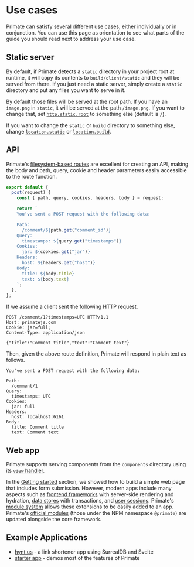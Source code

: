 # Use cases

Primate can satisfy several different use cases, either individually or in
conjunction. You can use this page as orientation to see what parts of the
guide you should read next to address your use case.

## Static server

By default, if Primate detects a `static` directory in your project root at
runtime, it will copy its contents to `build/client/static` and they will be
served from there. If you just need a static server, simply create a `static`
directory and put any files you want to serve in it.

By default those files will be served at the root path. If you have an
`image.png` in `static`, it will be served at the path `/image.png`. If you
want to change that, set [`http.static.root`][http-static-root] to something else
(default is `/`).

If you want to change the `static` or `build` directory to something else,
change [`location.static`][location-static] or
[`location.build`][location-build].

## API

Primate's [filesystem-based routes][routes] are excellent for creating an API,
making the body and path, query, cookie and header parameters easily accessible
to the route function.

```js caption=routes/comment/[comment_id].js
export default {
  post(request) {
    const { path, query, cookies, headers, body } = request;

    return `
    You've sent a POST request with the following data:

    Path:
      /comment/${path.get("comment_id")}
    Query:
      timestamps: ${query.get("timestamps")}
    Cookies:
      jar: ${cookies.get("jar")}
    Headers:
      host: ${headers.get("host")}
    Body:
      title: ${body.title}
      text: ${body.text}
    `;
  },
};
```

If we assume a client sent the following HTTP request.

```http
POST /comment/1?timestamps=UTC HTTP/1.1
Host: primatejs.com
Cookie: jar=full;
Content-Type: application/json

{"title":"Comment title","text":"Comment text"}
```

Then, given the above route definition, Primate will respond in plain text as
follows.

```text
You've sent a POST request with the following data:

Path:
  /comment/1
Query:
  timestamps: UTC
Cookies:
  jar: full
Headers:
  host: localhost:6161
Body:
  title: Comment title
  text: Comment text
```

## Web app

Primate supports serving components from the `components` directory using its
[`view` handler][view-handler].

In the [Getting started][quick-start] section, we showed how to build a simple
web page that includes form submission. However, modern apps include many
aspects such as [frontend frameworks] with server-side rendering
and hydration, [data stores][stores] with transactions, and
[user sessions][sessions]. Primate's [module system][extending-primate]
allows these extensions to be easily added to an app. Primate's
[official modules][official-modules] (those under the NPM namespace `@primate`)
are updated alongside the core framework.

## Example Applications

- [hynt.us](https://github.com/profullstack/hynt-web) - a link shortener app using SurrealDB and Svelte
- [starter app](https://github.com/primatejs/app) - demos most of the features of Primate

[http-static-root]: /guide/configuration#http-static-root
[location-static]: /guide/configuration#location-static
[location-build]: /guide/configuration#location-build
[routes]: /guide/routes
[view-handler]: /guide/responses#view
[quick-start]: /guide/getting-started#quick-start
[frontend frameworks]: /modules/frontend
[stores]: /modules/store
[sessions]: /modules/session
[extending-primate]: /guide/extending-primate
[official-modules]: /modules/official
[priss]: https://github.com/primatejs/priss

